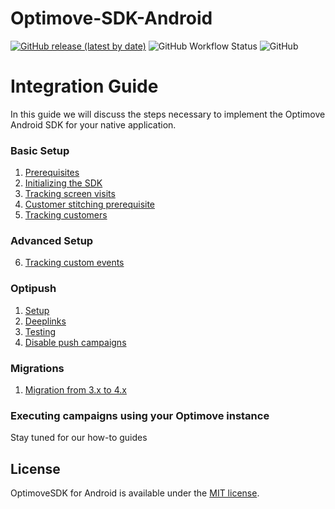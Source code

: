 # Optimove-SDK-Android

[![GitHub release (latest by date)](https://img.shields.io/github/v/release/optimove-tech/Optimove-SDK-Android?style=flat-square)](https://github.com/optimove-tech/Optimove-SDK-Android/releases/latest)
![GitHub Workflow Status](https://img.shields.io/github/workflow/status/optimove-tech/Optimove-SDK-Android/Android%20CI?style=flat-square)
![GitHub](https://img.shields.io/github/license/optimove-tech/Optimove-SDK-Android?style=flat-square)

# Integration Guide

In this guide we will discuss the steps necessary to implement the Optimove Android SDK for your native application.

### Basic Setup
1. [Prerequisites](https://github.com/optimove-tech/Optimove-SDK-Android/wiki/Prerequisites)
2. [Initializing the SDK](https://github.com/optimove-tech/Optimove-SDK-Android/wiki/Initializing-the-sdk)
3. [Tracking screen visits](https://github.com/optimove-tech/Optimove-SDK-Android/wiki/Tracking-screen-visits)
4. [Customer stitching prerequisite](https://github.com/optimove-tech/Optimove-SDK-Android/wiki/Customer-stitching-prerequisite)
5. [Tracking customers](https://github.com/optimove-tech/Optimove-SDK-Android/wiki/Tracking-customers)

### Advanced Setup
6. [Tracking custom events](https://github.com/optimove-tech/Optimove-SDK-Android/wiki/Tracking-custom-events)

### Optipush
1. [Setup](https://github.com/optimove-tech/Optimove-SDK-Android/wiki/Optipush-setup)
2. [Deeplinks](https://github.com/optimove-tech/Optimove-SDK-Android/wiki/Optipush-deeplinks)
3. [Testing](https://github.com/optimove-tech/Optimove-SDK-Android/wiki/Optipush-testing)
4. [Disable push campaigns](https://github.com/optimove-tech/Optimove-SDK-Android/wiki/Disable-push-campaigns)

### Migrations
1. [Migration from 3.x to 4.x](https://github.com/optimove-tech/Optimove-SDK-Android/wiki/Migration-guide-from-3.x.x-to-4.0.0)

### Executing campaigns using your Optimove instance
Stay tuned for our how-to guides

## License

OptimoveSDK for Android is available under the [MIT license](LICENSE).
